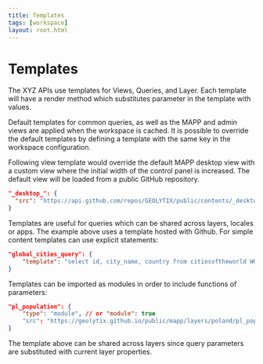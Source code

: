 ```yaml
---
title: Templates
tags: [workspace]
layout: root.html
---
```


# Templates

The XYZ APIs use templates for Views, Queries, and Layer. Each template will have a render method which substitutes parameter in the template with values.

Default templates for common queries, as well as the MAPP and admin views are applied when the workspace is cached. It is possible to override the default templates by defining a template with the same key in the workspace configuration.

Following view template would override the default MAPP desktop view with a custom view where the initial width of the control panel is increased. The default view will be loaded from a public GitHub repository.

```json
"_desktop_": {
  "src": "https://api.github.com/repos/GEOLYTIX/public/contents/_desktop_wide.html"
}
```

Templates are useful for queries which can be shared across layers, locales or apps.
The example above uses a template hosted with Github. For simple content templates can use explicit statements:

```json
"global_cities_query": {
	"template": "select id, city_name, country from citiesoftheworld WHERE true ${viewport} limit 99;"
}
```

Templates can be imported as modules in order to include functions of parameters:

```json
"pl_population": {
	"type": "module", // or "module": true
	"src": "https://geolytix.github.io/public/mapp/layers/poland/pl_population.js"
}
```

The template above can be shared across layers since query parameters are substituted with current layer properties.

